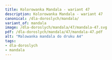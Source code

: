 ```yaml
---
title: Kolorowanka Mandala - wariant 47
description: Kolorowanka Mandala - wariant 47
canonical: /dla-doroslych/mandala/
variant_of: mandala
image: /dla-doroslych/mandala/47/mandala-47.svg
pdf: /dla-doroslych/mandala/47/mandala-47.pdf
alt: "Malowanka mandala do druku A4"
tags:
- dla-doroslych
- mandala
---
```

